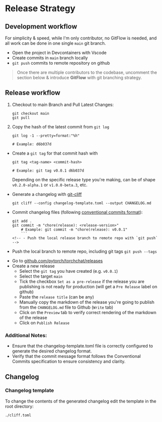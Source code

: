 # Release Strategy

## Development workflow

For simplicity & speed, while I'm only contributor, no GitFlow is needed, and all work can be done in one single `main` git branch.

- Open the project in Devcontainers with Vscode
- Create commits in `main` branch locally
- `git push` commits to remote repository on github

> Once there are multiple contributors to the codebase, uncomment the section below & introduce **GitFlow** with git branching strategy.

<!-- Uncomment when introducing GitFlow -->
<!-- Useful when multiple contributors to codebase -->

<!-- - Checkout to main Branch and Pull Latest Changes:
    ```shell
    git checkout main
    git pull
    ```
- Create a git branch locally with
    ```shell
    git checkout -b <branchname>
    ```
    (e.g. `git checkout feature/add-model-capability`)
- Create commits on the local branch with `git commit`, push to remote repo with `git push`
- Create a Pull Request from the remote `branch` to `main`
- Code Review
- Merge the `Pull Request` to `main` -->

## Release workflow

1. Checkout to main Branch and Pull Latest Changes:
    ```shell
    git checkout main
    git pull
    ```
<!-- 2. Create and checkout to a new local git branch for the release with
    ```shell
    git checkout -b release/<release-version>

    # Example: git checkout -b release/v0.0.1
    ``` -->

2. Copy the hash of the latest commit from `git log`

   ```shell
   git log -1 --pretty=format:"%h"

   # Example: d6b037d
   ```

- Create a `git tag` for that commit hash with

  ```shell
  git tag <tag-name> <commit-hash>

  # Example: git tag v0.0.1 d6b037d
  ```

  Depending on the specific release type you're making, can be of shape `v0.2.0-alpha.1` or `v1.0.0-beta.3`, etc.

- Generate a changelog with [git-cliff](https://git-cliff.org/)
  ```shell
  git cliff --config changelog-template.toml --output CHANGELOG.md
  ```
- Commit changelog files (following [conventional commits format](https://www.conventionalcommits.org/en/v1.0.0/)):
  ```shell
  git add .
  git commit -m "chore(release): <release-version>"
      # Example: git commit -m "chore(release): v0.0.1"
      ```
  <!-- - Push the local release branch to remote repo with `git push` -->
- Push the local branch to remote repo, including git tags `git push --tags`
<!-- - Create a Pull Request from release branch `release/<release-version>` to `main` and merge it -->
- Go to [github.com/pytorch/torchchat/releases](https://github.com/pytorch/torchchat/releases)
- Create a new release
  - Select the `git tag` you have created (e.g. `v0.0.1`)
  - Select the target `main`
  - Tick the checkbox `Set as a pre-release` if the release you are publishing is not ready for production (will get a `Pre Release` label on github)
  - Paste the `release title` (can be any)
  - Manually copy the markdown of the release you're going to publish from the `CHANGELOG.md` file to Github (`Write` tab)
  - Click on the `Preview` tab to verify correct rendering of the markdown of the release
  - Click on `Publish Release`

### Additional Notes:

- Ensure that the changelog-template.toml file is correctly configured to generate the desired changelog format.
- Verify that the commit message format follows the Conventional Commits specification to ensure consistency and clarity.

## Changelog

### Changelog template

To change the contents of the generated changelog edit the template in the root directory:

```shell
./cliff.toml
```
